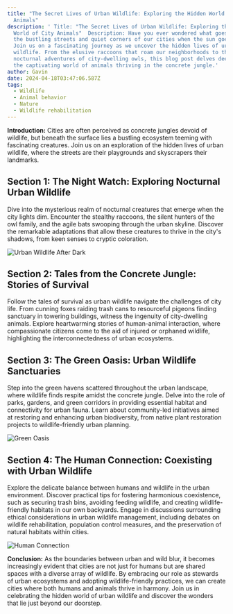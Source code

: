 ```yaml
---
title: "The Secret Lives of Urban Wildlife: Exploring the Hidden World of City
  Animals"
description: ' Title: "The Secret Lives of Urban Wildlife: Exploring the Hidden
  World of City Animals"  Description: Have you ever wondered what goes on in
  the bustling streets and quiet corners of our cities when the sun goes down?
  Join us on a fascinating journey as we uncover the hidden lives of urban
  wildlife. From the elusive raccoons that roam our neighborhoods to the
  nocturnal adventures of city-dwelling owls, this blog post delves deep into
  the captivating world of animals thriving in the concrete jungle.'
author: Gavin
date: 2024-04-18T03:47:06.587Z
tags:
  - Wildlife
  - Animal behavior
  - Nature
  - Wildlife rehabilitation
---
```

**Introduction:**
Cities are often perceived as concrete jungles devoid of wildlife, but beneath the surface lies a bustling ecosystem teeming with fascinating creatures. Join us on an exploration of the hidden lives of urban wildlife, where the streets are their playgrounds and skyscrapers their landmarks.

## Section 1: The Night Watch: Exploring Nocturnal Urban Wildlife

Dive into the mysterious realm of nocturnal creatures that emerge when the city lights dim. Encounter the stealthy raccoons, the silent hunters of the owl family, and the agile bats swooping through the urban skyline. Discover the remarkable adaptations that allow these creatures to thrive in the city's shadows, from keen senses to cryptic coloration.

![Urban Wildlife After Dark](https://dfwurbanwildlife.com/wp-content/uploads/2022/08/coyote-prairie-wolves-and-armadillos-006-1-640x480.jpg "Urban Wildlife After Dark")

## Section 2: Tales from the Concrete Jungle: Stories of Survival

Follow the tales of survival as urban wildlife navigate the challenges of city life. From cunning foxes raiding trash cans to resourceful pigeons finding sanctuary in towering buildings, witness the ingenuity of city-dwelling animals. Explore heartwarming stories of human-animal interaction, where compassionate citizens come to the aid of injured or orphaned wildlife, highlighting the interconnectedness of urban ecosystems.

## Section 3: The Green Oasis: Urban Wildlife Sanctuaries

Step into the green havens scattered throughout the urban landscape, where wildlife finds respite amidst the concrete jungle. Delve into the role of parks, gardens, and green corridors in providing essential habitat and connectivity for urban fauna. Learn about community-led initiatives aimed at restoring and enhancing urban biodiversity, from native plant restoration projects to wildlife-friendly urban planning.

![Green Oasis](https://www.denverpost.com/wp-content/uploads/2016/05/20090527__20090529_L03_FE29GRTATROEp1.jpg?w=544 "Green Oasis")

## Section 4: The Human Connection: Coexisting with Urban Wildlife

Explore the delicate balance between humans and wildlife in the urban environment. Discover practical tips for fostering harmonious coexistence, such as securing trash bins, avoiding feeding wildlife, and creating wildlife-friendly habitats in our own backyards. Engage in discussions surrounding ethical considerations in urban wildlife management, including debates on wildlife rehabilitation, population control measures, and the preservation of natural habitats within cities.

![Human Connection](https://www.thoughtco.com/thmb/gBK8MoJKoJA4jL1rs-G-e4149-E=/1500x0/filters:no_upscale():max_bytes(150000):strip_icc()/squirrelGE2-591356245f9b58647066ec53.jpg "Human Connection")

**Conclusion:**
As the boundaries between urban and wild blur, it becomes increasingly evident that cities are not just for humans but are shared spaces with a diverse array of wildlife. By embracing our role as stewards of urban ecosystems and adopting wildlife-friendly practices, we can create cities where both humans and animals thrive in harmony. Join us in celebrating the hidden world of urban wildlife and discover the wonders that lie just beyond our doorstep.